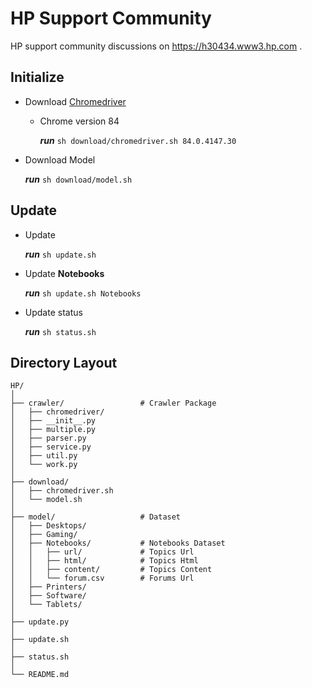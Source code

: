 # HP Support Community

HP support community discussions on https://h30434.www3.hp.com .

## Initialize

- Download [Chromedriver](https://chromedriver.chromium.org/downloads)

    - Chrome version 84

        ***run*** `sh download/chromedriver.sh 84.0.4147.30`

- Download Model

    ***run*** `sh download/model.sh`

## Update

- Update

    ***run*** `sh update.sh`
    
- Update **Notebooks**

    ***run*** `sh update.sh Notebooks`
    
- Update status

    ***run*** `sh status.sh`

## Directory Layout

```
HP/
│
├── crawler/                 # Crawler Package
│   ├── chromedriver/
│   ├── __init__.py
│   ├── multiple.py
│   ├── parser.py
│   ├── service.py
│   ├── util.py
│   └── work.py
│
├── download/
│   ├── chromedriver.sh
│   └── model.sh
│
├── model/                   # Dataset
│   ├── Desktops/
│   ├── Gaming/
│   ├── Notebooks/           # Notebooks Dataset
│   │   ├── url/             # Topics Url
│   │   ├── html/            # Topics Html
│   │   ├── content/         # Topics Content
│   │   └── forum.csv        # Forums Url
│   ├── Printers/
│   ├── Software/
│   └── Tablets/
│
├── update.py
│
├── update.sh
│
├── status.sh
│
└── README.md
```
